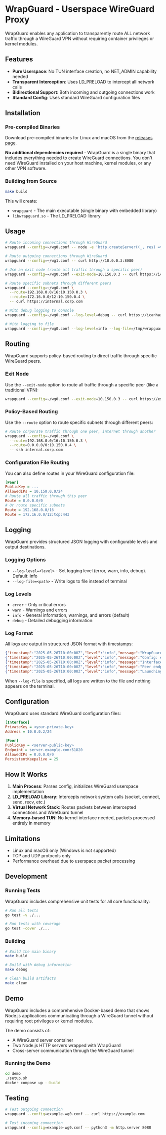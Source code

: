# WrapGuard - Userspace WireGuard Proxy

WrapGuard enables any application to transparently route ALL network traffic through a WireGuard VPN without requiring container privileges or kernel modules.

## Features

- **Pure Userspace**: No TUN interface creation, no NET_ADMIN capability needed
- **Transparent Interception**: Uses LD_PRELOAD to intercept all network calls
- **Bidirectional Support**: Both incoming and outgoing connections work
- **Standard Config**: Uses standard WireGuard configuration files

## Installation

### Pre-compiled Binaries

Download pre-compiled binaries for Linux and macOS from the [releases page](https://github.com/puzed/wrapguard/releases).

**No additional dependencies required** - WrapGuard is a single binary that includes everything needed to create WireGuard connections. You don't need WireGuard installed on your host machine, kernel modules, or any other VPN software.

### Building from Source

```bash
make build
```

This will create:
- `wrapguard` - The main executable (single binary with embedded library)
- `libwrapguard.so` - The LD_PRELOAD library

## Usage

```bash
# Route incoming connections through WireGuard
wrapguard --config=~/wg0.conf -- node -e 'http.createServer((_, res) => res.end("hello")).listen(8080)'

# Route outgoing connections through WireGuard
wrapguard --config=~/wg1.conf -- curl http://10.0.0.3:8080

# Use an exit node (route all traffic through a specific peer)
wrapguard --config=~/wg0.conf --exit-node=10.150.0.3 -- curl https://icanhazip.com

# Route specific subnets through different peers
wrapguard --config=~/wg0.conf \
  --route=192.168.0.0/16:10.150.0.3 \
  --route=172.16.0.0/12:10.150.0.4 \
  -- curl https://internal.corp.com

# With debug logging to console
wrapguard --config=~/wg0.conf --log-level=debug -- curl https://icanhazip.com

# With logging to file
wrapguard --config=~/wg0.conf --log-level=info --log-file=/tmp/wrapguard.log -- curl https://icanhazip.com
```

## Routing

WrapGuard supports policy-based routing to direct traffic through specific WireGuard peers.

### Exit Node

Use the `--exit-node` option to route all traffic through a specific peer (like a traditional VPN):

```bash
wrapguard --config=~/wg0.conf --exit-node=10.150.0.3 -- curl https://example.com
```

### Policy-Based Routing

Use the `--route` option to route specific subnets through different peers:

```bash
# Route corporate traffic through one peer, internet through another
wrapguard --config=~/wg0.conf \
  --route=192.168.0.0/16:10.150.0.3 \
  --route=0.0.0.0/0:10.150.0.4 \
  -- ssh internal.corp.com
```

### Configuration File Routing

You can also define routes in your WireGuard configuration file:

```ini
[Peer]
PublicKey = ...
AllowedIPs = 10.150.0.0/24
# Route all traffic through this peer
Route = 0.0.0.0/0
# Or route specific subnets
Route = 192.168.0.0/16
Route = 172.16.0.0/12:tcp:443
```

## Logging

WrapGuard provides structured JSON logging with configurable levels and output destinations.

### Logging Options

- `--log-level=<level>` - Set logging level (error, warn, info, debug). Default: info
- `--log-file=<path>` - Write logs to file instead of terminal

### Log Levels

- `error` - Only critical errors
- `warn` - Warnings and errors
- `info` - General information, warnings, and errors (default)
- `debug` - Detailed debugging information

### Log Format

All logs are output in structured JSON format with timestamps:

```json
{"timestamp":"2025-05-26T10:00:00Z","level":"info","message":"WrapGuard v1.0.0-dev initialized"}
{"timestamp":"2025-05-26T10:00:00Z","level":"info","message":"Config: example-wg0.conf"}
{"timestamp":"2025-05-26T10:00:00Z","level":"info","message":"Interface: 10.2.0.2/32"}
{"timestamp":"2025-05-26T10:00:00Z","level":"info","message":"Peer endpoint: 192.168.1.8:51820"}
{"timestamp":"2025-05-26T10:00:00Z","level":"info","message":"Launching: curl https://icanhazip.com"}
```

When `--log-file` is specified, all logs are written to the file and nothing appears on the terminal.

## Configuration

WrapGuard uses standard WireGuard configuration files:

```ini
[Interface]
PrivateKey = <your-private-key>
Address = 10.0.0.2/24

[Peer]
PublicKey = <server-public-key>
Endpoint = server.example.com:51820
AllowedIPs = 0.0.0.0/0
PersistentKeepalive = 25
```

## How It Works

1. **Main Process**: Parses config, initializes WireGuard userspace implementation
2. **LD_PRELOAD Library**: Intercepts network system calls (socket, connect, send, recv, etc.)
3. **Virtual Network Stack**: Routes packets between intercepted connections and WireGuard tunnel
4. **Memory-based TUN**: No kernel interface needed, packets processed entirely in memory

## Limitations

- Linux and macOS only (Windows is not supported)
- TCP and UDP protocols only
- Performance overhead due to userspace packet processing

## Development

### Running Tests

WrapGuard includes comprehensive unit tests for all core functionality:

```bash
# Run all tests
go test -v ./...

# Run tests with coverage
go test -cover ./...
```

### Building

```bash
# Build the main binary
make build

# Build with debug information
make debug

# Clean build artifacts
make clean
```

## Demo

WrapGuard includes a comprehensive Docker-based demo that shows Node.js applications communicating through a WireGuard tunnel without requiring root privileges or kernel modules.

The demo consists of:
- A WireGuard server container
- Two Node.js HTTP servers wrapped with WrapGuard
- Cross-server communication through the WireGuard tunnel

### Running the Demo

```bash
cd demo
./setup.sh
docker compose up --build
```

## Testing

```bash
# Test outgoing connection
wrapguard --config=example-wg0.conf -- curl https://example.com

# Test incoming connection
wrapguard --config=example-wg0.conf -- python3 -m http.server 8080
```
